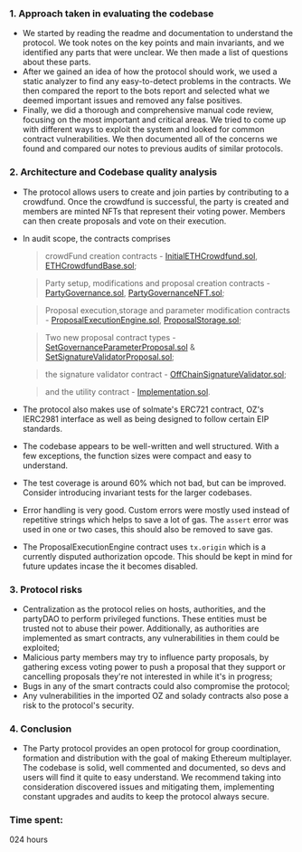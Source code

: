 ### **1. Approach taken in evaluating the codebase**

- We started by reading the readme and documentation to understand the protocol. We took notes on the key points and main invariants, and we identified any parts that were unclear. We then made a list of questions about these parts. 
- After we gained an idea of how the protocol should work, we used a static analyzer to find any easy-to-detect problems in the contracts. We then compared the report to the bots report and selected what we deemed important issues and removed any false positives.
- Finally, we did a thorough and comprehensive manual code review, focusing on the most important and critical areas. We tried to come up with different ways to exploit the system and looked for common contract vulnerabilities. We then documented all of the concerns we found and compared our notes to previous audits of similar protocols.

### **2. Architecture and Codebase quality analysis**
- The protocol allows users to create and join parties by contributing to a crowdfund. Once the crowdfund is successful, the party is created and members are minted NFTs that represent their voting power. Members can then create proposals and vote on their execution.
- In audit scope, the contracts comprises
   > crowdFund creation contracts - [InitialETHCrowdfund.sol](https://github.com/code-423n4/2023-10-party/blob/main/contracts/crowdfund/InitialETHCrowdfund.sol), [ETHCrowdfundBase.sol](https://github.com/code-423n4/2023-10-party/blob/main/contracts/crowdfund/ETHCrowdfundBase.sol);
    
   > Party setup, modifications and proposal creation contracts - [PartyGovernance.sol](https://github.com/code-423n4/2023-10-party/blob/main/contracts/party/PartyGovernance.sol), [PartyGovernanceNFT.sol](https://github.com/code-423n4/2023-10-party/blob/main/contracts/party/PartyGovernanceNFT.sol);
    
   > Proposal execution,storage and parameter modification contracts - [ProposalExecutionEngine.sol](https://github.com/code-423n4/2023-10-party/blob/main/contracts/proposals/ProposalExecutionEngine.sol), [ProposalStorage.sol](https://github.com/code-423n4/2023-10-party/blob/main/contracts/proposals/ProposalStorage.sol);
    
   > Two new proposal contract types - [SetGovernanceParameterProposal.sol](https://github.com/code-423n4/2023-10-party/blob/main/contracts/proposals/SetGovernanceParameterProposal.sol)  & [SetSignatureValidatorProposal.sol](https://github.com/code-423n4/2023-10-party/blob/main/contracts/proposals/SetSignatureValidatorProposal.sol);
    
   > the signature validator contract - [OffChainSignatureValidator.sol](https://github.com/code-423n4/2023-10-party/blob/main/contracts/signature-validators/OffChainSignatureValidator.sol);
    
   > and the utility contract - [Implementation.sol](https://github.com/code-423n4/2023-10-party/blob/main/contracts/utils/Implementation.sol).

- The protocol also makes use of solmate's ERC721 contract, OZ's IERC2981 interface as well as being designed to follow certain EIP standards.
- The codebase appears to be well-written and well structured. With a few exceptions, the function sizes were compact and easy to understand. 
- The test coverage is around 60% which not bad, but can be improved. Consider introducing invariant tests for the larger codebases. 
- Error handling is very good. Custom errors were mostly used instead of repetitive strings which helps to save a lot of gas. The `assert` error was used in one or two cases, this should also be removed to save gas.
- The ProposalExecutionEngine contract uses `tx.origin` which is a currently disputed authorization opcode. This should be kept in mind for future updates incase the it becomes disabled.  

### **3. Protocol risks**
- Centralization as the protocol relies on hosts, authorities, and the partyDAO to perform privileged functions. These entities must be trusted not to abuse their power. Additionally, as authorities are implemented as smart contracts, any vulnerabilities in them could be exploited;
- Malicious party members may try to influence party proposals, by gathering excess voting power to push a proposal that they support or cancelling proposals they're not interested in while it's in progress;
- Bugs in any of the smart contracts could also compromise the protocol;
- Any vulnerabilities in the imported OZ and solady contracts also pose a risk to the protocol's security.

### **4. Conclusion**
- The Party protocol provides an open protocol for group coordination, formation and distribution with the goal of making Ethereum multiplayer. The codebase is solid, well commented and documented, so devs and users will find it quite to easy understand. We recommend taking into consideration discovered issues and mitigating them, implementing constant upgrades and audits to keep the protocol always secure.

### Time spent:
024 hours